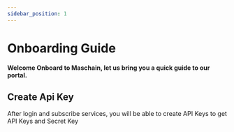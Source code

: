 ```yaml
---
sidebar_position: 1
---
```


# Onboarding Guide
**Welcome Onboard to Maschain, let us bring you a quick guide to our portal.**

## Create Api Key
After login and subscribe services, you will be able to create API Keys to get API Keys and Secret Key



